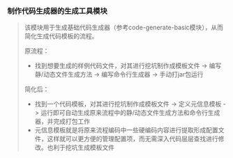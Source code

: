 ### 制作代码生成器的生成工具模块

> 该模块用于生成基础代码生成器（参考code-generate-basic模块），从而简化生成代码模板的流程。
>
> 原流程：
>
> * 找到想要生成的样例代码文件，对其进行挖坑制作成模板文件 -> 编写静/动态文件生成方法 -> 编写命令行生成器 -> 手动打jar包运行
>
> 简化后：
>
> * 找到一个代码模板，对其进行挖坑制作成模板文件 -> 定义元信息模板 -> 运行即可自动生成原来流程中的静/动态文件生成方法和命令行生成器，并完成打包工作
> * 元信息模板就是将原来流程编码中一些硬编码内容进行提取形成配置文件，这样就可以更方便的管理配置项，而无需深入代码层层查找进行修改。也利于挖坑生成模板文件